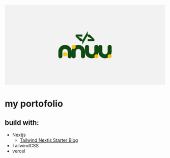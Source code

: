 ![tailwind-nextjs-banner](/public/static/images/twitter-card.png)

# my portofolio
## build with:
- Nextjs
	- [Tailwind Nextjs Starter Blog](https://github.com/timlrx/tailwind-nextjs-starter-blog)
- TailwindCSS
- vercel